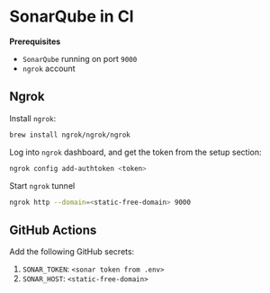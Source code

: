# SonarQube in CI

**Prerequisites**

- `SonarQube` running on port `9000`
- `ngrok` account

## Ngrok

Install `ngrok`:

```bash
brew install ngrok/ngrok/ngrok
```

Log into `ngrok` dashboard, and get the token from the setup section:

```bash
ngrok config add-authtoken <token>
```

Start `ngrok` tunnel

```bash
ngrok http --domain=<static-free-domain> 9000
```

## GitHub Actions

Add the following GitHub secrets:
1. `SONAR_TOKEN`: `<sonar token from .env>`
2. `SONAR_HOST`: `<static-free-domain>`
